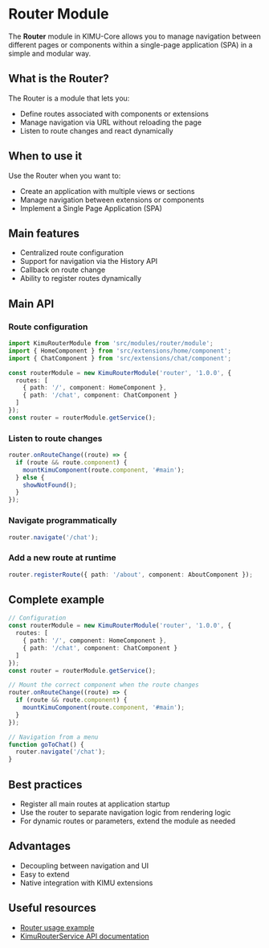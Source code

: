 # Router Module

The **Router** module in KIMU-Core allows you to manage navigation between different pages or components within a single-page application (SPA) in a simple and modular way.

## What is the Router?
The Router is a module that lets you:
- Define routes associated with components or extensions
- Manage navigation via URL without reloading the page
- Listen to route changes and react dynamically

## When to use it
Use the Router when you want to:
- Create an application with multiple views or sections
- Manage navigation between extensions or components
- Implement a Single Page Application (SPA)

## Main features
- Centralized route configuration
- Support for navigation via the History API
- Callback on route change
- Ability to register routes dynamically

## Main API

### Route configuration
```typescript
import KimuRouterModule from 'src/modules/router/module';
import { HomeComponent } from 'src/extensions/home/component';
import { ChatComponent } from 'src/extensions/chat/component';

const routerModule = new KimuRouterModule('router', '1.0.0', {
  routes: [
    { path: '/', component: HomeComponent },
    { path: '/chat', component: ChatComponent }
  ]
});
const router = routerModule.getService();
```

### Listen to route changes
```typescript
router.onRouteChange((route) => {
  if (route && route.component) {
    mountKimuComponent(route.component, '#main');
  } else {
    showNotFound();
  }
});
```

### Navigate programmatically
```typescript
router.navigate('/chat');
```

### Add a new route at runtime
```typescript
router.registerRoute({ path: '/about', component: AboutComponent });
```

## Complete example
```typescript
// Configuration
const routerModule = new KimuRouterModule('router', '1.0.0', {
  routes: [
    { path: '/', component: HomeComponent },
    { path: '/chat', component: ChatComponent }
  ]
});
const router = routerModule.getService();

// Mount the correct component when the route changes
router.onRouteChange((route) => {
  if (route && route.component) {
    mountKimuComponent(route.component, '#main');
  }
});

// Navigation from a menu
function goToChat() {
  router.navigate('/chat');
}
```

## Best practices
- Register all main routes at application startup
- Use the router to separate navigation logic from rendering logic
- For dynamic routes or parameters, extend the module as needed

## Advantages
- Decoupling between navigation and UI
- Easy to extend
- Native integration with KIMU extensions

## Useful resources
- [Router usage example](../examples/router-example.md)
- [KimuRouterService API documentation](../../framework/modules/router)

